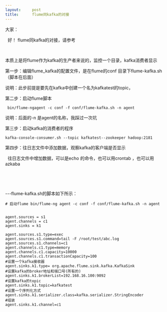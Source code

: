 ```yaml
---
layout:     post
title:      flume同kafka的对接
---
```

<div id="article_content" class="article_content clearfix csdn-tracking-statistics" data-pid="blog" data-mod="popu_307" data-dsm="post">
								            <link rel="stylesheet" href="https://csdnimg.cn/release/phoenix/template/css/ck_htmledit_views-f76675cdea.css">
						<div class="htmledit_views" id="content_views">
                <p>大家：</p>

<p>  好！ flume同kafka的对接，请参考</p>

<p> </p>

<p>本质上是将flume作为kafka的生产者来说的，监控一个目录，kafka消费者显示</p>

<p>第一步：编辑flume_kafka的配置文件，是在flume的conf 目录下flume-kafka.sh（脚本在后面）</p>

<p>说明：此步前提是要先在kafka中创建一个名为kafkatest的topic，</p>

<p>第二步：启动flume脚本</p>

<pre class="has">
<code> bin/flume-ngagent -c conf -f conf/flume-kafka.sh -n agent</code></pre>

<p>说明：后面的-n 是agent的名称，我踩过一次坑</p>

<p>第三步：启动kafka的消费者的程序</p>

<pre class="has">
<code>kafka-console-consumer.sh --topic kafkatest--zookeeper hadoop:2181</code></pre>

<p>第四步：往日志文件中添加数据，观察kafka的客户端是否显示</p>

<p>  往日志文件中增加数据，可以是echo 的命令，也可以用crontab ，也可以用azkaba</p>

<p> </p>

<p> </p>

<p>---flume-kafka.sh的脚本如下所示：</p>

<pre class="has">
<code># 启动flume bin/flume-ng agent -c conf -f conf/flume-kafka.sh -n agent


agent.sources = s1                                                                                                                  
agent.channels = c1                                                                                                                 
agent.sinks = k1                                                                                                                    
                                                                                 
agent.sources.s1.type=exec                                                                                                          
agent.sources.s1.command=tail -F /root/test/abc.log                                                                                
agent.sources.s1.channels=c1                                                                                                        
agent.channels.c1.type=memory                                                                                                       
agent.channels.c1.capacity=10000                                                                                                    
agent.channels.c1.transactionCapacity=100 
#设置一个kafka接收器
agent.sinks.k1.type= org.apache.flume.sink.kafka.KafkaSink
#设置kafka的broker地址和端口号(所有的)
agent.sinks.k1.brokerList=192.168.16.100:9092
#设置kafka的topic
agent.sinks.k1.topic=kafkatest
#设置一个序列化方式
agent.sinks.k1.serializer.class=kafka.serializer.StringEncoder
#组装
agent.sinks.k1.channel=c1</code></pre>

<p> </p>            </div>
                </div>
